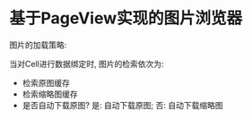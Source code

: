#  基于PageView实现的图片浏览器

图片的加载策略:

当对Cell进行数据绑定时, 图片的检索依次为:
 - 检索原图缓存
 - 检索缩略图缓存
 - 是否自动下载原图? 
    是: 自动下载原图; 
    否: 自动下载缩略图
